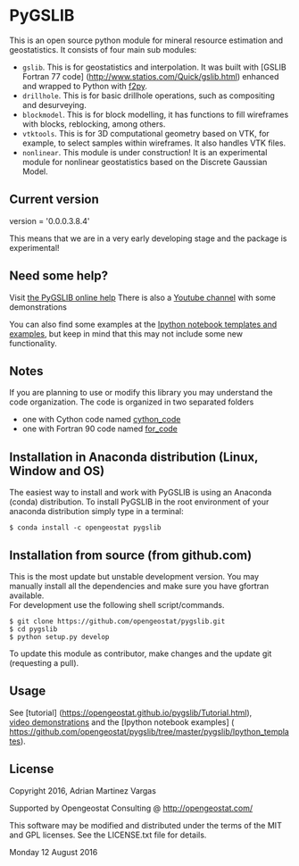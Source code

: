 PyGSLIB
=======

This is an open source python module for mineral resource estimation and geostatistics. 
It consists of four main sub modules:  

- ``gslib``. This is for geostatistics and interpolation. It was built with 
 [GSLIB Fortran 77 code] (http://www.statios.com/Quick/gslib.html) enhanced and 
 wrapped to Python with [f2py](http://docs.scipy.org/doc/numpy-dev/f2py/). 
- ``drillhole``. This is for basic drillhole operations, such as compositing and desurveying. 
- ``blockmodel``. This is for block modelling, it has functions to fill wireframes 
 with blocks, reblocking, among others.
- ``vtktools``. This is for 3D computational geometry based on VTK, for example, 
 to select samples within wireframes. It also handles VTK files.
- ``nonlinear``. This module is under construction! It is an experimental module 
 for nonlinear geostatistics based on the Discrete Gaussian Model.

Current version
----------
version = '0.0.0.3.8.4'


This means that we are in a very early developing stage and the package is experimental!


Need some help? 
------ 
Visit [the PyGSLIB online help](https://opengeostat.github.io/pygslib/)
There is also a [Youtube channel](https://www.youtube.com/c/opengeostat) with some demonstrations

You can also find some examples at the 
[Ipython notebook templates and examples](https://github.com/opengeostat/pygslib/tree/master/pygslib/Ipython_templates), 
but keep in mind that this may not include some new functionality.

Notes
-----
If you are planning to use or modify this library you may understand the code organization. 
The code is organized in two separated folders

- one with Cython code named [cython_code]( https://github.com/opengeostat/pygslib/tree/master/cython_code)
- one with Fortran 90 code named [for_code](https://github.com/opengeostat/pygslib/tree/master/for_code)


Installation in Anaconda distribution (Linux, Window and OS)
------------
The easiest way to install and work with PyGSLIB is using an Anaconda 
(conda) distribution. To install PyGSLIB in the root environment of 
your anaconda distribution simply type in a terminal:  

```
$ conda install -c opengeostat pygslib
```


Installation from source (from github.com)
--------------------
This is the most update but unstable development version. You may manually 
install all the dependencies and make sure you have gfortran available.  
For development use the following shell script/commands. 

```
$ git clone https://github.com/opengeostat/pygslib.git
$ cd pygslib
$ python setup.py develop
```
  
    
To update this module as contributor, make changes and the update git (requesting a pull).


Usage
-----
See  [tutorial] (https://opengeostat.github.io/pygslib/Tutorial.html),  
[video demonstrations]( https://youtu.be/SEwKy6wJbLE) and 
the [Ipython notebook examples] ( https://github.com/opengeostat/pygslib/tree/master/pygslib/Ipython_templates). 


License 
-------
Copyright 2016, Adrian Martinez Vargas

Supported by Opengeostat Consulting @ http://opengeostat.com/
                                                                 
This software may be modified and distributed under the terms of the 
MIT and GPL licenses.  See the LICENSE.txt file for details.

Monday 12 August 2016


